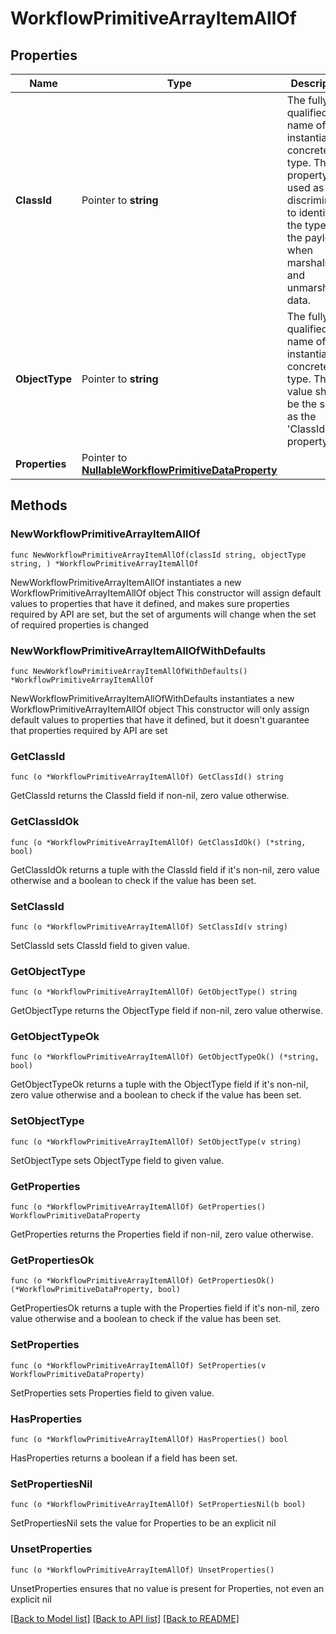 # WorkflowPrimitiveArrayItemAllOf

## Properties

Name | Type | Description | Notes
------------ | ------------- | ------------- | -------------
**ClassId** | Pointer to **string** | The fully-qualified name of the instantiated, concrete type. This property is used as a discriminator to identify the type of the payload when marshaling and unmarshaling data. | [default to "workflow.PrimitiveArrayItem"]
**ObjectType** | Pointer to **string** | The fully-qualified name of the instantiated, concrete type. The value should be the same as the &#39;ClassId&#39; property. | [default to "workflow.PrimitiveArrayItem"]
**Properties** | Pointer to [**NullableWorkflowPrimitiveDataProperty**](workflow.PrimitiveDataProperty.md) |  | [optional] 

## Methods

### NewWorkflowPrimitiveArrayItemAllOf

`func NewWorkflowPrimitiveArrayItemAllOf(classId string, objectType string, ) *WorkflowPrimitiveArrayItemAllOf`

NewWorkflowPrimitiveArrayItemAllOf instantiates a new WorkflowPrimitiveArrayItemAllOf object
This constructor will assign default values to properties that have it defined,
and makes sure properties required by API are set, but the set of arguments
will change when the set of required properties is changed

### NewWorkflowPrimitiveArrayItemAllOfWithDefaults

`func NewWorkflowPrimitiveArrayItemAllOfWithDefaults() *WorkflowPrimitiveArrayItemAllOf`

NewWorkflowPrimitiveArrayItemAllOfWithDefaults instantiates a new WorkflowPrimitiveArrayItemAllOf object
This constructor will only assign default values to properties that have it defined,
but it doesn't guarantee that properties required by API are set

### GetClassId

`func (o *WorkflowPrimitiveArrayItemAllOf) GetClassId() string`

GetClassId returns the ClassId field if non-nil, zero value otherwise.

### GetClassIdOk

`func (o *WorkflowPrimitiveArrayItemAllOf) GetClassIdOk() (*string, bool)`

GetClassIdOk returns a tuple with the ClassId field if it's non-nil, zero value otherwise
and a boolean to check if the value has been set.

### SetClassId

`func (o *WorkflowPrimitiveArrayItemAllOf) SetClassId(v string)`

SetClassId sets ClassId field to given value.


### GetObjectType

`func (o *WorkflowPrimitiveArrayItemAllOf) GetObjectType() string`

GetObjectType returns the ObjectType field if non-nil, zero value otherwise.

### GetObjectTypeOk

`func (o *WorkflowPrimitiveArrayItemAllOf) GetObjectTypeOk() (*string, bool)`

GetObjectTypeOk returns a tuple with the ObjectType field if it's non-nil, zero value otherwise
and a boolean to check if the value has been set.

### SetObjectType

`func (o *WorkflowPrimitiveArrayItemAllOf) SetObjectType(v string)`

SetObjectType sets ObjectType field to given value.


### GetProperties

`func (o *WorkflowPrimitiveArrayItemAllOf) GetProperties() WorkflowPrimitiveDataProperty`

GetProperties returns the Properties field if non-nil, zero value otherwise.

### GetPropertiesOk

`func (o *WorkflowPrimitiveArrayItemAllOf) GetPropertiesOk() (*WorkflowPrimitiveDataProperty, bool)`

GetPropertiesOk returns a tuple with the Properties field if it's non-nil, zero value otherwise
and a boolean to check if the value has been set.

### SetProperties

`func (o *WorkflowPrimitiveArrayItemAllOf) SetProperties(v WorkflowPrimitiveDataProperty)`

SetProperties sets Properties field to given value.

### HasProperties

`func (o *WorkflowPrimitiveArrayItemAllOf) HasProperties() bool`

HasProperties returns a boolean if a field has been set.

### SetPropertiesNil

`func (o *WorkflowPrimitiveArrayItemAllOf) SetPropertiesNil(b bool)`

 SetPropertiesNil sets the value for Properties to be an explicit nil

### UnsetProperties
`func (o *WorkflowPrimitiveArrayItemAllOf) UnsetProperties()`

UnsetProperties ensures that no value is present for Properties, not even an explicit nil

[[Back to Model list]](../README.md#documentation-for-models) [[Back to API list]](../README.md#documentation-for-api-endpoints) [[Back to README]](../README.md)


